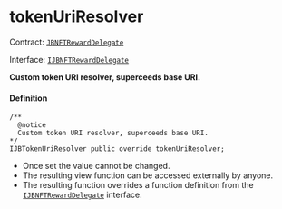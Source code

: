 # tokenUriResolver

Contract: [`JBNFTRewardDelegate`](/docs/dev/v2/contracts/or-delegates/or-abstract/jbnftrewarddelegate/README.md)​‌

Interface: [`IJBNFTRewardDelegate`](/docs/dev/v2/interfaces/ijbnftrewarddelegate.md)

**Custom token URI resolver, superceeds base URI.**

#### Definition

```
/**
  @notice
  Custom token URI resolver, superceeds base URI.
*/
IJBTokenUriResolver public override tokenUriResolver;
```

* Once set the value cannot be changed.
* The resulting view function can be accessed externally by anyone.
* The resulting function overrides a function definition from the [`IJBNFTRewardDelegate`](/docs/dev/v2/interfaces/ijbnftrewarddelegate.md) interface.
